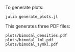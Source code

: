 To generate plots:
```
julia generate_plots.jl
```

This generates three PDF files:
```
plots/bimodal_densities.pdf
plots/bimodal_lml.pdf
plots/bimodal_symkl.pdf
```
